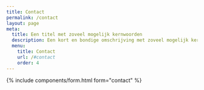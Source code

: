 ```yaml
---
title: Contact
permalink: /contact
layout: page
meta:
  title: Een titel met zoveel mogelijk kernwoorden
  description: Een kort en bondige omschrijving met zoveel mogelijk kernwoorden zoals architect, nieuwbouw, verbouwingen, renovaties...
  menu:
    title: Contact
    url: /#contact
    order: 4
---
```

{% include components/form.html form="contact" %}
